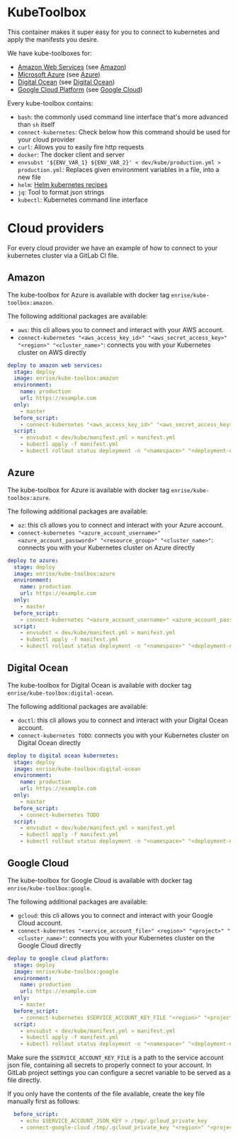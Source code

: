 # KubeToolbox

This container makes it super easy for you to connect to kubernetes and apply the manifests you desire.

We have kube-toolboxes for:

- [Amazon Web Services](https://aws.amazon.com/) (see [Amazon](#amazon))
- [Microsoft Azure](https://azure.microsoft.com/) (see [Azure](#azure))
- [Digital Ocean](https://www.digitalocean.com/products/kubernetes/) (see [Digital Ocean](#digital-ocean))
- [Google Cloud Platform](https://cloud.google.com/) (see [Google Cloud](#google-cloud))

Every kube-toolbox contains:

- `bash`: the commonly used command line interface that's more advanced than `sh` itself
- `connect-kubernetes`: Check below how this command should be used for your cloud provider
- `curl`: Allows you to easily fire http requests
- `docker`: The docker client and server
- `envsubst '${ENV_VAR_1} ${ENV_VAR_2}' < dev/kube/production.yml > production.yml`: Replaces given environment
  variables in a file, into a new file
- `helm`: [Helm kubernetes recipes](https://github.com/helm/helm)
- `jq`: Tool to format json strings
- `kubectl`: Kubernetes command line interface

# Cloud providers

For every cloud provider we have an example of how to connect to your kubernetes cluster via a GitLab CI file.

## Amazon

The kube-toolbox for Azure is available with docker tag `enrise/kube-toolbox:amazon`.

The following additional packages are available:

- `aws`: this cli allows you to connect and interact with your AWS account.
- `connect-kubernetes "<aws_access_key_id>" "<aws_secret_access_key>" "<region>" "<cluster_name>"`:
  connects you with your Kubernetes cluster on AWS directly

```yml
deploy to amazon web services:
  stage: deploy
  image: enrise/kube-toolbox:amazon
  environment:
    name: production
    url: https://example.com
  only:
    - master
  before_script:
    - connect-kubernetes "<aws_access_key_id>" "<aws_secret_access_key>" "<region>" "<cluster_name>"
  script:
    - envsubst < dev/kube/manifest.yml > manifest.yml
    - kubectl apply -f manifest.yml
    - kubectl rollout status deployment -n "<namespace>" "<deployment-name>"
```

## Azure

The kube-toolbox for Azure is available with docker tag `enrise/kube-toolbox:azure`.

The following additional packages are available:

- `az`: this cli allows you to connect and interact with your Azure account.
- `connect-kubernetes "<azure_account_username>" <azure_account_password>" "<resource_group>" "<cluster_name>"`:
  connects you with your Kubernetes cluster on Azure directly

```yml
deploy to azure:
  stage: deploy
  image: enrise/kube-toolbox:azure
  environment:
    name: production
    url: https://example.com
  only:
    - master
  before_script:
    - connect-kubernetes "<azure_account_username>" <azure_account_password>" "<resource_group>" "<cluster_name>"
  script:
    - envsubst < dev/kube/manifest.yml > manifest.yml
    - kubectl apply -f manifest.yml
    - kubectl rollout status deployment -n "<namespace>" "<deployment-name>"
```

## Digital Ocean

The kube-toolbox for Digital Ocean is available with docker tag `enrise/kube-toolbox:digital-ocean`.

The following additional packages are available:

- `doctl`: this cli allows you to connect and interact with your Digital Ocean account.
- `connect-kubernetes TODO`: connects you with your
  Kubernetes cluster on Digital Ocean directly

```yml
deploy to digital ocean kubernetes:
  stage: deploy
  image: enrise/kube-toolbox:digital-ocean
  environment:
    name: production
    url: https://example.com
  only:
    - master
  before_script:
    - connect-kubernetes TODO
  script:
    - envsubst < dev/kube/manifest.yml > manifest.yml
    - kubectl apply -f manifest.yml
    - kubectl rollout status deployment -n "<namespace>" "<deployment-name>"
```

## Google Cloud

The kube-toolbox for Google Cloud is available with docker tag `enrise/kube-toolbox:google`.

The following additional packages are available:

- `gcloud`: this cli allows you to connect and interact with your Google Cloud account.
- `connect-kubernetes "<service_account_file>" <region>" "<project>" "<cluster_name>"`: connects you with your
  Kubernetes cluster on the Google Cloud directly

```yml
deploy to google cloud platform:
  stage: deploy
  image: enrise/kube-toolbox:google
  environment:
    name: production
    url: https://example.com
  only:
    - master
  before_script:
    - connect-kubernetes $SERVICE_ACCOUNT_KEY_FILE "<region>" "<project>" "<cluster_name>"
  script:
    - envsubst < dev/kube/manifest.yml > manifest.yml
    - kubectl apply -f manifest.yml
    - kubectl rollout status deployment -n "<namespace>" "<deployment-name>"
```

Make sure the `$SERVICE_ACCOUNT_KEY_FILE` is a path to the service account json file, containing all
secrets to properly connect to your account. In GitLab project settings you can configure a secret variable
to be served as a file directly.

If you only have the contents of the file available, create the
key file manually first as follows:

```yaml
  before_script:
    - echo $SERVICE_ACCOUNT_JSON_KEY > /tmp/.gcloud_private_key
    - connect-google-cloud /tmp/.gcloud_private_key "<region>" "<project>" "<cluster_name>"
```

